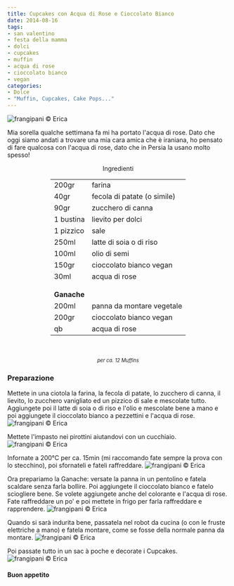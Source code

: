 ```yaml
---
title: Cupcakes con Acqua di Rose e Cioccolato Bianco
date: 2014-08-16
tags:
- san valentino
- festa della mamma 
- dolci
- cupcakes
- muffin
- acqua di rose
- cioccolato bianco
- vegan
categories:
- Dolce
- "Muffin, Cupcakes, Cake Pops..."
---
```

![](header.jpg "frangipani © Erica")

Mia sorella qualche settimana fa mi ha portato l'acqua di rose. Dato che oggi siamo andati a trovare una mia cara amica che è iraniana, ho pensato di fare qualcosa con l'acqua di rose, dato che in Persia la usano molto spesso!


<div id="wrapper" style="text-align: center">
  <div id="yourdiv" style="display: inline-block;">
    <div class="ingredients">
      <div class="ingredients-title">Ingredienti</div>
      <table>
        <tbody>
          <tr>
            <td>200gr</td>
            <td>farina</td>
          </tr>
          <tr>
            <td>40gr</td>
            <td>fecola di patate (o simile)</td>
          </tr>
          <tr>
            <td>90gr</td>
            <td>zucchero di canna</td>
          </tr>
          <tr>
            <td>1 bustina</td>
            <td>lievito per dolci</td>
          </tr>
          <tr>
            <td>1 pizzico</td>
            <td>sale</td>
          </tr>
          <tr>
            <td>250ml</td>
            <td>latte di soia o di riso</td>
          </tr>
          <tr>
            <td>100ml</td>
            <td>olio di semi</td>
          </tr>
          <tr>
            <td>150gr</td>
            <td>cioccolato bianco vegan</td>
          </tr>
          <tr>
            <td>30ml</td>
            <td>acqua di rose</td>
          </tr>
          <tr style="height: 15px;"></tr>
          <tr>          
            <td colspan="2"><b>Ganache</b></td>
          </tr>
          <tr>
            <td>200ml</td>
            <td>panna da montare vegetale</td>
          </tr>
          <tr>
            <td>200gr</td>
            <td>cioccolato bianco vegan</td>
          </tr>
          <tr>
            <td>qb</td>
            <td>acqua di rose</td>
          </tr>
        </tbody>
      </table>
      <br></br>
       <i class="pull-right" style="font-size: 80%;">per ca. 12 Muffins</i>
    </div>
  </div>
</div>


<h3>
  <font color="grey">
    <i class="fa fa-cogs"></i>
  </font> Preparazione
</h3>

Mettete in una ciotola la farina, la fecola di patate, lo zucchero di canna, il lievito, lo zucchero vanigliato ed un pizzico di sale e mescolate tutto.
Aggiungete poi il latte di soia o di riso e l'olio e mescolate bene a mano e poi aggiungete il cioccolato bianco a pezzettini e l'acqua di rose.
![](impasto.jpg "frangipani © Erica")

Mettete l'impasto nei pirottini aiutandovi con un cucchiaio. 
![](pirottini.jpg "frangipani © Erica")

Infornate a 200°C per ca. 15min (mi raccomando fate sempre la prova con lo stecchino), poi sfornateli e fateli raffreddare.
![](sfornati.jpg "frangipani © Erica")

Ora prepariamo la Ganache: versate la panna in un pentolino e fatela scaldare senza farla bollire. Poi aggiungete il cioccolato bianco e fatelo sciogliere bene. Se volete aggiungete anche del colorante e l'acqua di rose. Fate raffreddare un po' e poi mettete in frigo per farla raffreddare e rapprendere.
![](ganache1.jpg "frangipani © Erica")

Quando si sarà indurita bene, passatela nel robot da cucina (o con le fruste elettriche a mano) e fatela montare, come se fosse della normale panna da montare.
![](ganache2.jpg "frangipani © Erica")

Poi passate tutto in un sac à poche e decorate i Cupcakes.
![](risultato.jpg "frangipani © Erica")


<h4>Buon appetito
  <font color="red">
    <i class="fa fa-smile-o"></i>
  </font>
</h4>